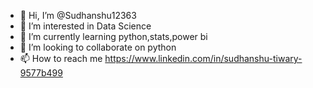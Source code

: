 - 👋 Hi, I’m @Sudhanshu12363
- 👀 I’m interested in Data Science
- 🌱 I’m currently learning python,stats,power bi
- 💞️ I’m looking to collaborate on python
- 📫 How to reach me https://www.linkedin.com/in/sudhanshu-tiwary-9577b499

<!---
Sudhanshu12363/Sudhanshu12363 is a ✨ special ✨ repository because its `README.md` (this file) appears on your GitHub profile.
You can click the Preview link to take a look at your changes.
--->
